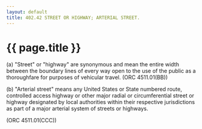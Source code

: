 ```yaml
---
layout: default 
title: 402.42 STREET OR HIGHWAY; ARTERIAL STREET.
---
```


{{ page.title }}
================

​(a) "Street" or "highway" are synonymous and mean the entire width
between the boundary lines of every way open to the use of the public as
a thoroughfare for purposes of vehicular travel. (ORC 4511.01(BB))

​(b) "Arterial street" means any United States or State numbered route,
controlled access highway or other major radial or circumferential
street or highway designated by local authorities within their
respective jurisdictions as part of a major arterial system of streets
or highways.

(ORC 4511.01(CCC))
